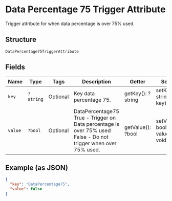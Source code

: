
# Data Percentage 75 Trigger Attribute

Trigger attribute for when data percentage is over 75% used.

## Structure

`DataPercentage75TriggerAttribute`

## Fields

| Name | Type | Tags | Description | Getter | Setter |
|  --- | --- | --- | --- | --- | --- |
| `key` | `?string` | Optional | Key data percentage 75. | getKey(): ?string | setKey(?string key): void |
| `value` | `?bool` | Optional | DataPercentage75<br />True - Trigger on Data percentage is over 75% used<br />False - Do not trigger when over 75% used. | getValue(): ?bool | setValue(?bool value): void |

## Example (as JSON)

```json
{
  "key": "DataPercentage75",
  "value": false
}
```

